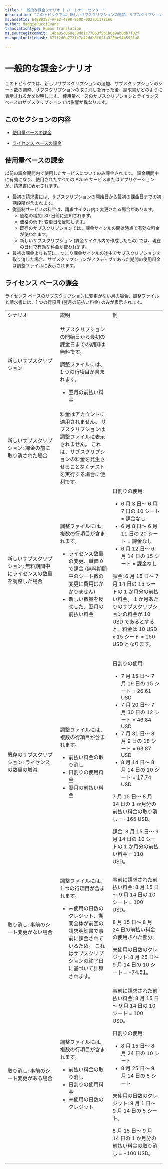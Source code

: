 ```yaml
---
title: "一般的な課金シナリオ | パートナー センター"
description: "このトピックでは、新しいサブスクリプションの追加、サブスクリプションのシート数の調整、サブスクリプションの取り消しを行った後、請求書がどのように表示されるかを説明します。 使用量ベースのサブスクリプションとライセンス ベースのサブスクリプションでは影響が異なります。"
ms.assetid: E4BBD3E7-AFE2-4998-950D-0D27D1178160
author: MaggiePucciEvans
translationtype: Human Translation
ms.sourcegitcommit: 14ba85c868e59dd1c77063f5b1b0e9ab8db7f82f
ms.openlocfilehash: 877f2d0e773fc7a42ddb8f62fa320be94b5921a8

---
```


# 一般的な課金シナリオ


このトピックでは、新しいサブスクリプションの追加、サブスクリプションのシート数の調整、サブスクリプションの取り消しを行った後、請求書がどのように表示されるかを説明します。 使用量ベースのサブスクリプションとライセンス ベースのサブスクリプションでは影響が異なります。

## このセクションの内容


-   [使用量ベースの課金](#usagebased)

-   [ライセンス ベースの課金](#licensebased)

## <a href="" id="usagebased"></a>使用量ベースの課金


以前の課金期間内で使用したサービスについてのみ課金されます。 課金期間中に有効になり、使用されたすべての Azure サービスまたはアプリケーションが、請求書に表示されます。

-   最初の請求書には、サブスクリプションの開始日から最初の課金日までの初期段階が含まれます。
-   従量制サービスの料金は、請求サイクル内で変更される場合があります。
    -   価格の増加: 30 日前に通知されます。
    -   価格の低下: 変更日を反映します。
    -   既存のサブスクリプションでは、課金サイクルの開始時点で有効な料金が使われます。
    -   新しいサブスクリプション (課金サイクル内で作成したもの) では、現在の日付で有効な料金が使われます。
-   最初の課金よりも前に、つまり課金サイクルの途中でサブスクリプションを取り消した場合、サブスクリプションがアクティブであった期間の使用料金は調整ファイルに表示されます。

## <a href="" id="licensebased"></a>ライセンス ベースの課金


ライセンス ベースのサブスクリプションに変更がない月の場合、調整ファイルと請求書には、1 つの行項目 (翌月の前払い料金) のみが表示されます。

<table>
<colgroup>
<col width="33%" />
<col width="33%" />
<col width="33%" />
</colgroup>
<tbody>
<tr class="odd">
<td>シナリオ</td>
<td>説明</td>
<td>例</td>
</tr>
<tr class="even">
<td>新しいサブスクリプション</td>
<td><p>サブスクリプションの開始日から最初の課金日までの期間は無料です。</p>
<p>調整ファイルには、1 つの行項目が含まれます。</p>
<ul>
<li>翌月の前払い料金</li>
</ul></td>
<td></td>
</tr>
<tr class="odd">
<td>新しいサブスクリプション: 課金の前に取り消された場合</td>
<td>料金はアカウントに適用されません。 サブスクリプションは調整ファイルに表示されません。 これは、サブスクリプションの料金を発生させることなくテストを実行する場合に便利です。</td>
<td></td>
</tr>
<tr class="even">
<td>新しいサブスクリプション: 無料期間中にライセンスの数量を調整した場合</td>
<td><p>調整ファイルには、複数の行項目が含まれます。</p>
<ul>
<li>ライセンス数量の変更、単価 0 で課金 (無料期間中のシート数の変更に費用はかかりません)</li>
<li>新しい数量を反映した、翌月の前払い料金</li>
</ul></td>
<td>日割りの使用:
<ul>
<li>6 月 3 日～ 6 月 7 日の 10 シート = 課金なし</li>
<li>6 月 8 日～ 6 月 11 日の 20 シート = 課金なし</li>
<li>6 月 12 日～ 6 月 14 日の 15 シート = 課金なし</li>
</ul>
<p>課金: 6 月 15 日～ 7 月 14 日の 15 シートの 1 か月分の前払い料金。 1 か月あたりのサブスクリプションの料金が 10 USD であるとすると、料金は 10 USD x 15 シート = 150 USD となります。</p></td>
</tr>
<tr class="odd">
<td>既存のサブスクリプション: ライセンスの数量の増減</td>
<td><p>調整ファイルには、複数の行項目が含まれます。</p>
<ul>
<li>前払い料金の取り消し</li>
<li>日割りの使用料金</li>
<li>翌月の前払い料金</li>
</ul></td>
<td><p>日割りの使用:</p>
<ul>
<li>7 月 15 日～ 7 月 19 日の 15 シート = 26.61 USD</li>
<li>7 月 20 日～ 7 月 30 日の 12 シート = 46.84 USD</li>
<li>7 月 31 日～ 8 月 9 日の 18 シート = 63.87 USD</li>
<li>8 月 14 日～ 8 月 14 日の 10 シート = 17.74 USD</li>
</ul>
7 月 15 日～ 8 月 14 日の 1 か月分の前払い料金の取り消し = -165 USD。
<p>課金: 8 月 15 日～ 9 月 14 日の 10 シートの 1 か月分の前払い料金 = 110 USD。</p></td>
</tr>
<tr class="even">
<td>取り消し: 事前のシート変更がない場合</td>
<td><p>調整ファイルには、1 つの行項目が含まれます。</p>
<ul>
<li>未使用の日数のクレジット、期間全体が前回の請求明細書で事前に課金されているため。 これはサブスクリプションの終了日に基づいて計算されます。</li>
</ul></td>
<td>事前に請求された前払い料金: 8 月 15 日～ 9 月 14 日の 10 シート = 100 USD。
<p>8 月 15 日～ 8 月 24 日の前払い料金の使用された部分。</p>
<p>未使用の日数のクレジット: 8 月 25 日～ 9 月 14 日の 10 シート = -74.51。</p></td>
</tr>
<tr class="odd">
<td>取り消し: 事前のシート変更がある場合</td>
<td><p>調整ファイルには、複数の行項目が含まれます。</p>
<ul>
<li>前払い料金の取り消し</li>
<li>日割りの使用料金</li>
<li>未使用の日数のクレジット</li>
</ul></td>
<td>事前に請求された前払い料金: 8 月 15 日～ 9 月 14 日の 10 シート = 100 USD。
<p>日割りの使用:</p>
<ul>
<li>8 月 15 日～ 8 月 24 日の 10 シート</li>
<li>8 月 25 日～ 9 月 14 日の 5 シート</li>
</ul>
<p>未使用の日数のクレジット: 9 月 1 日～ 9 月 14 日の 5 シート。</p>
<p>8 月 15 日～ 9 月 14 日の 1 か月分の前払い料金の取り消し = -100 USD。</p></td>
</tr>
</tbody>
</table>

 

 

 






<!--HONumber=Nov16_HO4-->


